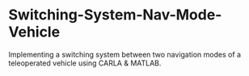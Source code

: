 # Switching-System-Nav-Mode-Vehicle
Implementing a switching system between two navigation modes of a teleoperated vehicle using CARLA &amp; MATLAB.
